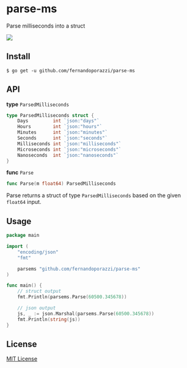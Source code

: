 # parse-ms
Parse milliseconds into a struct

![](https://github.com/fernandoporazzi/parse-ms/workflows/Go/badge.svg)


## Install

```
$ go get -u github.com/fernandoporazzi/parse-ms
```

## API

**type** `ParsedMilliseconds`
```go
type ParsedMilliseconds struct {
	Days         int `json:"days"`
	Hours        int `json:"hours"`
	Minutes      int `json:"minutes"`
	Seconds      int `json:"seconds"`
	Milliseconds int `json:"milliseconds"`
	Microseconds int `json:"microseconds"`
	Nanoseconds  int `json:"nanoseconds"`
}
```

**func** `Parse`
```go
func Parse(m float64) ParsedMilliseconds
```
Parse returns a struct of type `ParsedMilliseconds` based on the given `float64` input.

## Usage

```go
package main

import (
	"encoding/json"
	"fmt"

	parsems "github.com/fernandoporazzi/parse-ms"
)

func main() {
	// struct output
	fmt.Println(parsems.Parse(60500.345678))

	// json output
	js, _ := json.Marshal(parsems.Parse(60500.345678))
	fmt.Println(string(js))
}
```

## License

[MIT License](https://github.com/fernandoporazzi/parse-ms/blob/master/LICENSE)
